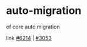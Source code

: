 # auto-migration
ef core auto migration

link [#6214](https://github.com/dotnet/efcore/issues/6214) | [#3053](https://github.com/dotnet/efcore/issues/3053)
